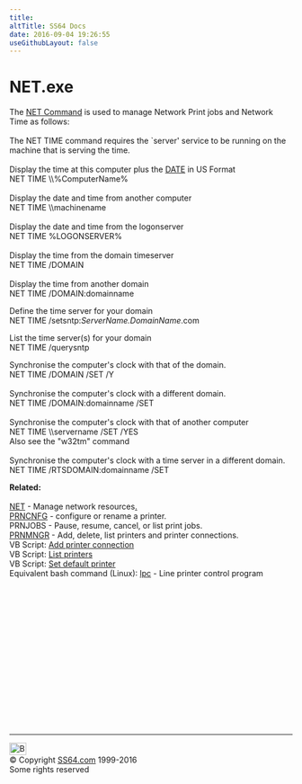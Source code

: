 ```yaml
---
title:
altTitle: SS64 Docs
date: 2016-09-04 19:26:55
useGithubLayout: false
---
```

<!-- #BeginLibraryItem "/Library/head_nt.lbi" --><!-- #EndLibraryItem --><h1>NET.exe</h1> 
<p>The <a href="net.html">NET Command</a> is used to manage Network 
  Print jobs and Network Time as follows: <br>
  <br>
  The NET TIME command requires the `server' service to be running on the machine 
  that is serving the time.<br>
  <br>
  Display the time at this computer plus the <a href="date.html">DATE</a> in US 
  Format<br>
  <span class="code">NET TIME \\%ComputerName%</span><br>
  <br>
  Display the date and time from another computer<br>
  <span class="code">NET TIME \\machinename</span><br>
  <br>
  Display the date and time from the logonserver<br>
  <span class="code">NET TIME %LOGONSERVER%</span><br>
  <br>
  Display the time from the domain timeserver<br>
  <span class="code">NET TIME /DOMAIN</span><br>
  <br>
  Display the time from another domain<br>
<span class="code">NET TIME /DOMAIN:domainname</span></p>
<p>Define the time server for your domain<br>
  <span class="code">NET TIME /setsntp:<i>ServerName.DomainName</i>.com</span></p>
<p>List the time server(s) for your domain<br>
  <span class="code">NET TIME /querysntp</span></p>
<p> Synchronise the computer's clock with that of the domain. <br>
  <span class="code">NET TIME /DOMAIN /SET /Y</span><br>
  <br>
  Synchronise the computer's clock with a different domain. <br>
  <span class="code">NET TIME /DOMAIN:domainname /SET</span><br>
  <br>
  Synchronise the computer's clock with that of another computer<br>
  <span class="code">NET TIME \\servername /SET /YES</span><br>
  Also see the "w32tm" command<br>
  <br>
  Synchronise the computer's clock with a time server in a different domain. <br>
  <span class="code">NET TIME /RTSDOMAIN:domainname /SET</span></p>
<p>  <b>Related:</b><br>
  <br>
  <a href="net.html">NET</a> - Manage network resources<a href="con2prt.html">.<br>
</a><a href="prncnfg.html">PRNCNFG</a> - configure or rename a printer.<br>
  PRNJOBS - Pause, resume, cancel, or list print jobs.<br>
<a href="prnmngr.html">PRNMNGR</a> - Add, delete, list printers and printer connections.<br>
  VB Script: <a href="../vb/addprinterconnection.html">Add printer connection</a> <br>
  VB Script: <a href="../vb/enumprinterconnections.html">List printers</a> <br>
  VB Script: <a href="../vb/setdefaultprinter.html">Set default printer</a><br>
  Equivalent bash command (Linux): <a href="../bash/lpc.html">lpc</a> - Line printer control program
</p><!-- #BeginLibraryItem "/Library/foot_nt.lbi" --><p>
<!-- windows300 -->
<ins class="adsbygoogle" style="display:inline-block;width:300px;height:250px" data-ad-client="ca-pub-6140977852749469" data-ad-slot="7649547908"></ins>
<script>
(adsbygoogle = window.adsbygoogle || []).push({});
</script></p>
<hr>
<div id="bl" class="footer"><a href="net_time.html#"><img src="../images/top.png" width="30" height="22" alt="Back to the Top"></a></div>
<div id="br" class="footer, tagline">© Copyright <a href="http://ss64.com/">SS64.com</a> 1999-2016<br>
Some rights reserved</div><!-- #EndLibraryItem -->

